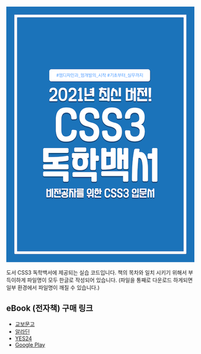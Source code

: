 ![](./images/cover.png)

도서 CSS3 독학백서에 제공되는 실습 코드입니다. 책의 목차와 일치 시키기 위해서 부득이하게 파일명이 모두 한글로 작성되어 있습니다. (파일을 통째로 다운로드 하게되면 일부 환경에서 파일명이 깨질 수 있습니다.)

## eBook (전자책) 구매 링크

-   [교보문고](http://digital.kyobobook.co.kr/digital/ebook/ebookDetail.ink?selectedLargeCategory=001&barcode=480D210330180&orderClick=LAG&Kc=)
-   [알라딘](https://www.aladin.co.kr/shop/wproduct.aspx?ItemId=268128304)
-   [YES24](http://www.yes24.com/Product/Goods/98828987?OzSrank=1)
-   [Google Play](https://play.google.com/store/books/details/%ED%95%B4%EB%8B%AC%EB%B3%84_CSS3_%EB%8F%85%ED%95%99%EB%B0%B1%EC%84%9C?id=_UwlEAAAQBAJ)
